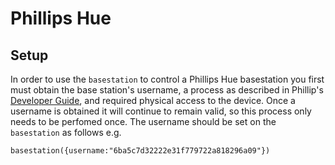 # Phillips Hue 

## Setup

In order to use the `basestation` to control a Phillips Hue basestation you first must obtain the base station's 
username, a process as described in Phillip's [Developer Guide](http://www.developers.meethue.com/documentation/getting-started),
and required physical access to the device.  Once a username is obtained it will continue to remain valid, so this process
only needs to be perfomed once.  The username should be set on the `basestation` as follows e.g.

    basestation({username:"6ba5c7d32222e31f779722a818296a09"})




